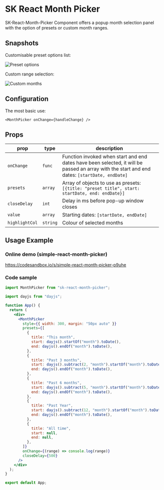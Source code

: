 # SK React Month Picker

SK-React-Month-Picker Component offers a popup month selection panel with the option of presets or custom month ranges.

## Snapshots

Customisable preset options list:

![Preset options](https://user-images.githubusercontent.com/795134/144825642-036e6348-cab4-447d-a7d0-7b18f6ca2350.png)

Custom range selection:

![Custom months](https://user-images.githubusercontent.com/795134/144825638-073bb937-2325-4a7f-884d-d658658a81fd.png)

## Configuration

The most basic use:

```
<MonthPicker onChange={handleChange} />
```

## Props

| prop           | type     | description                                                                                                                                   |
| -------------- | -------- | --------------------------------------------------------------------------------------------------------------------------------------------- |
| `onChange`     | `func`   | Function invoked when start and end dates have been selected, it will be passed an array with the start and end dates: `[startDate, endDate]` |
| `presets`      | `array`  | Array of objects to use as presets: `[{title: "preset title", start: startDate, end: endDate}]`                                               |
| `closeDelay`   | `int`    | Delay in ms before pop-up window closes                                                                                                       |
| `value`        | `array`  | Starting dates: `[startDate, endDate]`                                                                                                        |
| `highlightCol` | `string` | Colour of selected months                                                                                                                     |

## Usage Example

### Online demo (simple-react-month-picker)

https://codesandbox.io/s/simple-react-month-picker-p9uhe

### Code sample

```js
import MonthPicker from "sk-react-month-picker";
```

```jsx
import dayjs from "dayjs";

function App() {
  return (
    <div>
      <MonthPicker
        style={{ width: 300, margin: "50px auto" }}
        presets={[
          {
            title: "This month",
            start: dayjs().startOf("month").toDate(),
            end: dayjs().endOf("month").toDate(),
          },
          {
            title: "Past 3 months",
            start: dayjs().subtract(2, "month").startOf("month").toDate(),
            end: dayjs().endOf("month").toDate(),
          },
          {
            title: "Past 6 months",
            start: dayjs().subtract(5, "month").startOf("month").toDate(),
            end: dayjs().endOf("month").toDate(),
          },
          {
            title: "Past Year",
            start: dayjs().subtract(12, "month").startOf("month").toDate(),
            end: dayjs().endOf("month").toDate(),
          },
          {
            title: "All time",
            start: null,
            end: null,
          },
        ]}
        onChange={(range) => console.log(range)}
        closeDelay={500}
      />
    </div>
  );
}

export default App;
```
